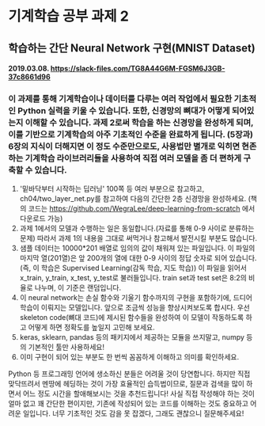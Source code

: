# 기계학습 공부 과제 2
## 학습하는 간단 Neural Network 구현(MNIST Dataset)

#### 2019.03.08. https://slack-files.com/TG8A44G6M-FGSM6J3GB-37c8661d96

### 이 과제를 통해 기계학습이나 데이터를 다루는 여러 작업에서 필요한 기초적인 Python 실력을 키울 수 있습니다. 또한, 신경망의 뼈대가 어떻게 되어있는지 이해할 수 있습니다. 과제 2로써 학습을 하는 신경망을 완성하게 되며, 이를 기반으로 기계학습의 아주 기초적인 수준을 완료하게 됩니다. (5장과) 6장의 지식이 더해지면 이 정도 수준만으로도, 사용법만 별개로 익히면 현존하는 기계학습 라이브러리들을 사용하여 직접 여러 모델을 좀 더 편하게 구축할 수 있습니다.

1. '밑바닥부터 시작하는 딥러닝' 100쪽 등 여러 부분으로 참고하고, ch04/two_layer_net.py를 참고하여 다음의 간단한 2층 신경망을 완성하세요. (책의 코드는 https://github.com/WegraLee/deep-learning-from-scratch 에서 다운로드 가능)
2. 과제 1에서의 모델과 수행하는 일은 동일합니다.(자료를 통해 0-9 사이로 분류하는 문제) 따라서 과제 1의 내용을 그대로 써먹거나 참고해서 발전시킬 부분도 많습니다.
3. 샘플 데이터는 10000*201 배열로 임의의 값이 채워져 있는 파일입니다. 이 파일의 마지막 열(201열)은 앞 200개의 열에 대한 0-9 사이의 정답 숫자로 되어 있습니다.(즉, 이 학습은 Supervised Learning(감독 학습, 지도 학습)) 이 파일을 읽어서 x_train, y_train, x_test, y_test로 불러들입니다. train set과 test set은 8:2의 비율로 나누며, 이 기준은 랜덤입니다.
4. 이 neural network는 손실 함수와 기울기 함수까지의 구현을 포함하기에, 드디어 학습이 이뤄지는 모델입니다. 앞으로 조금씩 성능을 향상시켜보도록 합시다. 우선 skeleton code(뼈대 코드)에 제시된 함수들을 완성하여 이 모델이 작동하도록 하고 어떻게 하면 정확도를 높일지 고민해 보세요.
5. keras, sklearn, pandas 등의 패키지에서 제공하는 모듈을 쓰지말고, numpy 등의 기본적인 툴만 사용하세요!
6. 이미 구현이 되어 있는 부분도 한 번씩 꼼꼼하게 이해하고 의미를 확인하세요.

Python 등 프로그래밍 언어에 생소하신 분들은 어려울 것이 당연합니다. 하지만 직접 맞닥뜨려서 멘땅에 헤딩하는 것이 가장 효율적인 습득법이므로, 질문과 검색을 많이 하면서 어느 정도 시간을 할애해보시는 것을 추천드립니다! 사실 직접 작성해야 하는 것이 얼마 없고 꽤 간단한 편이지만, 기존에 작성되어 있는 코드를 이해하는 것도 중요하고 어려운 일입니다. 너무 기초적인 것도 감을 못 잡겠다, 그래도 괜찮으니 질문해주세요!
